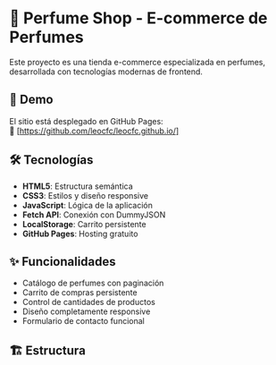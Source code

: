 # 💫 Perfume Shop - E-commerce de Perfumes

Este proyecto es una tienda e-commerce especializada en perfumes, desarrollada con tecnologías modernas de frontend.

## 🚀 Demo

El sitio está desplegado en GitHub Pages:  
🔗 [https://github.com/leocfc/leocfc.github.io/]

## 🛠 Tecnologías

- **HTML5**: Estructura semántica
- **CSS3**: Estilos y diseño responsive
- **JavaScript**: Lógica de la aplicación
- **Fetch API**: Conexión con DummyJSON
- **LocalStorage**: Carrito persistente
- **GitHub Pages**: Hosting gratuito

## ✨ Funcionalidades

- Catálogo de perfumes con paginación
- Carrito de compras persistente
- Control de cantidades de productos
- Diseño completamente responsive
- Formulario de contacto funcional

## 🏗 Estructura
